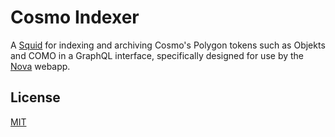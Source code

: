 # Cosmo Indexer
A [Squid](https://subsquid.io) for indexing and archiving Cosmo's Polygon tokens such as Objekts and COMO in a GraphQL interface, specifically designed for use by the [Nova](https://nova.gd) webapp.

## License
[MIT](LICENSE)
